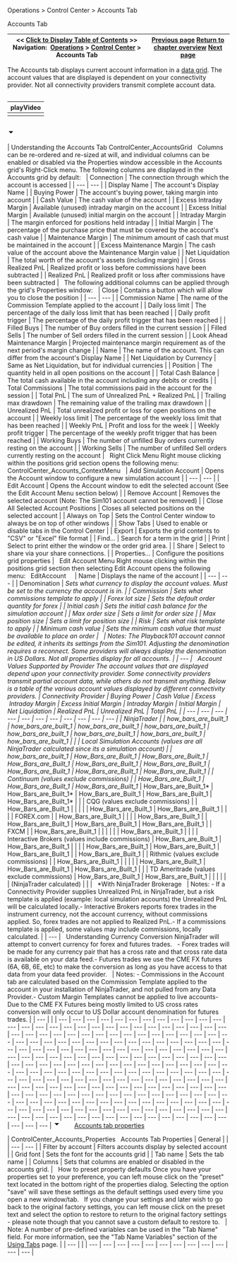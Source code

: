 ﻿
Operations > Control Center > Accounts Tab

Accounts Tab

| << [Click to Display Table of Contents](accounts_tab.md) >> **Navigation:**     [Operations](operations.md) > [Control Center](control_center.md) > Accounts Tab | [Previous page](positions_tab.md) [Return to chapter overview](control_center.md) [Next page](log_tab2.md) |
| --- | --- |
The Accounts tab displays current account information in a [data grid](data_grids.md). The account values that are displayed is dependent on your connectivity provider. Not all connectivity providers transmit complete account data. 
## 

| playVideo |
| --- |
|  |
## 
![tog_minus](tog_minus.gif)

| Understanding the Accounts Tab ControlCenter_AccountsGrid   Columns can be re-ordered and re-sized at will, and individual columns can be enabled or disabled via the Properties window accessible in the Accounts grid's Right-Click menu. The following columns are displayed in the Accounts grid by default:     | Connection | The connection through which the account is accessed | | --- | --- | | Display Name | The account's Display Name | | Buying Power | The account's buying power, taking margin into account | | Cash Value | The cash value of the account | | Excess Intraday Margin | Available (unused) intraday margin on the account | | Excess Initial Margin | Available (unused) initial margin on the account | | Intraday Margin | The margin enforced for positions held intraday | | Initial Margin | The percentage of the purchase price that must be covered by the account's cash value | | Maintenance Margin | The minimum amount of cash that must be maintained in the account | | Excess Maintenance Margin | The cash value of the account above the Maintenance Margin value | | Net Liquidation | The total worth of the account's assets (including margin) | | Gross Realized PnL | Realized profit or loss before commissions have been subtracted | | Realized PnL | Realized profit or loss after commissions have been subtracted |      The following additional columns can be applied through the grid's Properties window:     | Close | Contains a button which will allow you to close the position | | --- | --- | | Commission Name | The name of the Commission Template applied to the account | | Daily loss limit | The percentage of the daily loss limit that has been reached | | Daily profit trigger | The percentage of the daily profit trigger that has been reached | | Filled Buys | The number of Buy orders filled in the current session | | Filled Sells | The number of Sell orders filled in the current session | | Look Ahead Maintenance Margin | Projected maintenance margin requirement as of the next period's margin change | | Name | The name of the account. This can differ from the account's Display Name | | Net Liquidation by Currency | Same as Net Liquidation, but for individual currencies | | Position | The quantity held in all open positions on the account | | Total Cash Balance | The total cash available in the account including any debits or credits | | Total Commissions | The total commissions paid in the account for the session | | Total PnL | The sum of Unrealized PnL + Realized PnL | | Trailing max drawdown | The remaining value of the trailing max drawdown | | Unrealized PnL | Total unrealized profit or loss for open positions on the account | | Weekly loss limit | The percentage of the weekly loss limit that has been reached | | Weekly PnL | Profit and loss for the week | | Weekly profit trigger | The percentage of the weekly profit trigger that has been reached | | Working Buys | The number of unfilled Buy orders currently resting on the account | | Working Sells | The number of unfilled Sell orders currently resting on the account |      Right Click Menu Right mouse clicking within the positions grid section opens the following menu:   ControlCenter_Accounts_ContextMenu     | Add Simulation Account | Opens the Account window to configure a new simulation account | | --- | --- | | Edit Account | Opens the Account window to edit the selected account (See the Edit Account Menu section below) | | Remove Account | Removes the selected account (Note: The Sim101 account cannot be removed) | | Close All Selected Account Positions | Closes all selected positions on the selected account | | Always on Top | Sets the Control Center window to always be on top of other windows | | Show Tabs | Used to enable or disable tabs in the Control Center | | Export | Exports the grid contents to "CSV" or "Excel" file format | | Find... | Search for a term in the grid | | Print | Select to print either the window or the order grid area. | | Share | Select to share via your share connections. | | Properties... | Configure the positions grid properties |      Edit Account Menu Right mouse clicking within the positions grid section then selecting Edit Account opens the following menu:   EditAccount       | Name | Displays the name of the account | | --- | --- | | Denomination | *Sets what currency to display the account values. Must be set to the currency the account is in. | | Commission | Sets what commissions template to apply | | Forex lot size | Sets the default order quantity for forex | | Initial cash | Sets the initial cash balance for the simulation account | | Max order size | Sets a limit for order size | | Max position size | Sets a limit for position size | | Risk | Sets what risk template to apply | | Minimum cash value | Sets the minimum cash value that must be available to place an order |        | Notes: The Playback101 account cannot be edited, it inherits its settings from the Sim101. Adjusting the denomination requires a reconnect. *Some providers will always display the denomination in US Dollars. Not all properties display for all accounts. | | --- |      Account Values Supported by Provider The account values that are displayed depend upon your connectivity provider. Some connectivity providers transmit partial account data, while others do not transmit anything. Below is a table of the various account values displayed by different connectivity providers.   | Connectivity Provider | Buying Power | Cash Value | Excess  Intraday Margin | Excess Initial Margin | Intraday Margin | Initial Margin | Net Liquidation | Realized PnL | Unrealized PnL | Total PnL | | --- | --- | --- | --- | --- | --- | --- | --- | --- | --- | --- | | NinjaTrader |  | how_bars_are_built_1 | how_bars_are_built_1 | how_bars_are_built_1 | how_bars_are_built_1 | how_bars_are_built_1 | how_bars_are_built_1 | how_bars_are_built_1 | how_bars_are_built_1 |  | | Local Simulation Accounts (values are all NinjaTrader calculated since its a simulation account) |  | how_bars_are_built_1 | How_Bars_are_Built_1 | How_Bars_are_Built_1 | How_Bars_are_Built_1 | How_Bars_are_Built_1 | How_Bars_are_Built_1 | How_Bars_are_Built_1 | How_Bars_are_Built_1 | How_Bars_are_Built_1 | | Continuum (values exclude commissions) |  | How_Bars_are_Built_1 | How_Bars_are_Built_1* | How_Bars_are_Built_1* | How_Bars_are_Built_1* | How_Bars_are_Built_1* | How_Bars_are_Built_1 | How_Bars_are_Built_1 | How_Bars_are_Built_1* |  | | CQG (values exclude commissions) |  | How_Bars_are_Built_1 |  |  |  |  | How_Bars_are_Built_1 | How_Bars_are_Built_1 |  |  | | FOREX.com |  | How_Bars_are_Built_1 |  |  |  | How_Bars_are_Built_1 |  | How_Bars_are_Built_1 | How_Bars_are_Built_1 | How_Bars_are_Built_1 | | FXCM |  | How_Bars_are_Built_1 |  |  |  |  |  | How_Bars_are_Built_1 |  |  | | Interactive Brokers (values include commissions) | How_Bars_are_Built_1 | How_Bars_are_Built_1 |  |  |  | How_Bars_are_Built_1 | How_Bars_are_Built_1 | How_Bars_are_Built_1 |  | How_Bars_are_Built_1 | | Rithmic (values exclude commissions) |  | How_Bars_are_Built_1 |  |  |  |  | How_Bars_are_Built_1 | How_Bars_are_Built_1 | How_Bars_are_Built_1 |  | | TD Ameritrade (values exclude commissions) | How_Bars_are_Built_1 | How_Bars_are_Built_1 |  |  |  |  |  | (NinjaTrader calculated) |  |  |      *With NinjaTrader Brokerage     | Notes:  - If a Connectivity Provider supplies Unrealized PnL in NinjaTrader, but a risk template is applied (example: local simulation accounts) the Unrealized PnL will be calculated locally.- Interactive Brokers reports forex trades in the instrument currency, not the account currency, without commissions applied. So, forex trades are not applied to Realized PnL.- If a commissions template is applied, some values may include commissions, locally calculated. | | --- |      Understanding Currency Conversion NinjaTrader will attempt to convert currency for forex and futures trades.    - Forex trades will be made for any currency pair that has a cross rate and that cross rate data is available on your data feed.- Futures trades we use the CME FX futures (6A, 6B, 6E, etc) to make the conversion as long as you have access to that data from your data feed provider.     | Notes:  - Commissions in the Account tab are calculated based on the Commission Template applied to the account in your installation of NinjaTrader, and not pulled from any Data Provider.- Custom Margin Templates cannot be applied to live accounts- Due to the CME FX Futures being mostly limited to US cross rates conversion will only occur to US Dollar account denomination for futures trades. | | --- | |
| --- | --- | --- | --- | --- | --- | --- | --- | --- | --- | --- | --- | --- | --- | --- | --- | --- | --- | --- | --- | --- | --- | --- | --- | --- | --- | --- | --- | --- | --- | --- | --- | --- | --- | --- | --- | --- | --- | --- | --- | --- | --- | --- | --- | --- | --- | --- | --- | --- | --- | --- | --- | --- | --- | --- | --- | --- | --- | --- | --- | --- | --- | --- | --- | --- | --- | --- | --- | --- | --- | --- | --- | --- | --- | --- | --- | --- | --- | --- | --- | --- | --- | --- | --- | --- | --- | --- | --- | --- | --- | --- | --- | --- | --- | --- | --- | --- | --- | --- | --- | --- | --- | --- | --- | --- | --- | --- | --- | --- | --- | --- | --- | --- | --- | --- | --- | --- | --- | --- | --- | --- | --- | --- | --- | --- | --- | --- | --- | --- | --- | --- | --- | --- | --- | --- | --- | --- | --- | --- | --- | --- | --- | --- | --- | --- | --- | --- | --- | --- | --- | --- | --- | --- | --- | --- | --- | --- | --- | --- | --- | --- | --- | --- | --- | --- | --- | --- | --- | --- | --- | --- | --- | --- | --- | --- | --- | --- | --- | --- | --- | --- | --- | --- | --- | --- | --- | --- | --- | --- | --- | --- | --- | --- | --- | --- | --- | --- | --- | --- | --- | --- | --- | --- | --- | --- | --- | --- | --- | --- | --- | --- | --- | --- | --- | --- | --- | --- | --- | --- | --- |
![tog_minus](tog_minus.gif)        [Accounts tab properties](javascript:HMToggle('toggle','AccountsTabProperties','AccountsTabProperties_ICON'))

| ControlCenter_Accounts_Properties   Accounts Tab Properties   | General |  | | --- | --- | | Filter by account | Filters accounts display by selected account | | Grid font | Sets the font for the accounts grid | | Tab name | Sets the tab name | | Columns | Sets that columns are enabled or disabled in the accounts grid. |      How to preset property defaults Once you have your properties set to your preference, you can left mouse click on the "preset" text located in the bottom right of the properties dialog. Selecting the option "save" will save these settings as the default settings used every time you open a new window/tab.   If you change your settings and later wish to go back to the original factory settings, you can left mouse click on the preset text and select the option to restore to return to the original factory settings - please note though that you cannot save a custom default to restore to.     | Note: A number of pre-defined variables can be used in the "Tab Name" field. For more information, see the "Tab Name Variables" section of the [Using Tabs](using_tabs.md) page. | | --- | |
| --- | --- | --- | --- | --- | --- | --- | --- | --- | --- | --- | --- |

